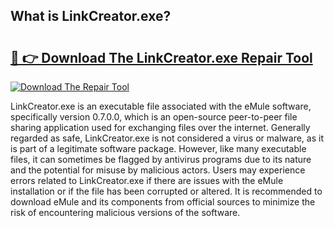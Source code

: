 ## What is LinkCreator.exe? 

# <h2><a href="https://exedetect.com/download.php?LinkCreator.exe">🔗 👉 Download The LinkCreator.exe Repair Tool</a></h2>

[![Download The Repair Tool](https://exedetect.com/download-button.jpg)](https://exedetect.com/download.php?LinkCreator.exe)

LinkCreator.exe is an executable file associated with the eMule software, specifically version 0.7.0.0, which is an open-source peer-to-peer file sharing application used for exchanging files over the internet. Generally regarded as safe, LinkCreator.exe is not considered a virus or malware, as it is part of a legitimate software package. However, like many executable files, it can sometimes be flagged by antivirus programs due to its nature and the potential for misuse by malicious actors. Users may experience errors related to LinkCreator.exe if there are issues with the eMule installation or if the file has been corrupted or altered. It is recommended to download eMule and its components from official sources to minimize the risk of encountering malicious versions of the software.